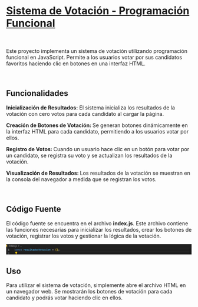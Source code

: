 <h1><u>Sistema de Votación - Programación Funcional</u></h1>
<br>
<p>Este proyecto implementa un sistema de votación utilizando programación funcional en JavaScript. Permite a los usuarios votar por sus candidatos favoritos haciendo clic en botones en una interfaz HTML.</p>
<br>
<h2><b>Funcionalidades</b></h2>
<p><b>Inicialización de Resultados:</b> El sistema inicializa los resultados de la votación con cero votos para cada candidato al cargar la página.</p>
<p><b>Creación de Botones de Votación: </b> Se generan botones dinámicamente en la interfaz HTML para cada candidato, permitiendo a los usuarios votar por ellos.</p>
<p><b>Registro de Votos: </b>Cuando un usuario hace clic en un botón para votar por un candidato, se registra su voto y se actualizan los resultados de la votación.</p>
<p><b> Visualización de Resultados: </b> Los resultados de la votación se muestran en la consola del navegador a medida que se registran los votos.</p>
<br>
<h2>Código Fuente</h2>
<p>El código fuente se encuentra en el archivo <b>index.js</b>. Este archivo contiene las funciones necesarias para inicializar los resultados, crear los botones de votación, registrar los votos y gestionar la lógica de la votación.</p>
<img src="https://github.com/Kok3oficial/PF/blob/main/images/Objeto%20para%20almacenar%20los%20votos%20de%20cada%20candidato.jpg">
<br>
<h2>Uso</h2>
<p>Para utilizar el sistema de votación, simplemente abre el archivo HTML en un navegador web. Se mostrarán los botones de votación para cada candidato y podrás votar haciendo clic en ellos.</p>







